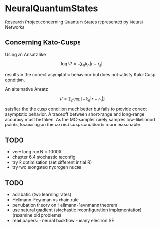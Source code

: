 # NeuralQuantumStates
Research Project concerning Quantum States represented by Neural Networks

## Concerning Kato-Cusps

Using an Ansatz like

$$
\log \Psi = -\sum_{n} k_n |r - r_n|
$$

results in the correct asymptotic behaviour but does not satisfy Kato-Cusp condition.

An alternative Ansatz

$$
\Psi = \sum_{n} \exp[-k_n |r - r_n|]
$$

satsfies the the cusp condition much better but fails to provide correct asymptotic behavior. A tradeoff between short-range and long-range accuracy must be taken. As the MC-sampler rarely samples low-likelihood points, focussing on the correct cusp condition is more reasonable.


## TODO
- very long run N = 10000
- chapter 6.4 stochastic reconfig
- try R optimisation (set different initial R)
- try two elongated hydrogen nuclei

## TODO
- adiabatic (two learning rates)
- Hellmann-Feynman vs chain rule
- pertubation theory on Hellmann-Feynmann theorem
- use natural gradient (stochastic reconfiguration implementation) (rexamine old problems)
- read papers:  - neural backflow
                - many electron SE